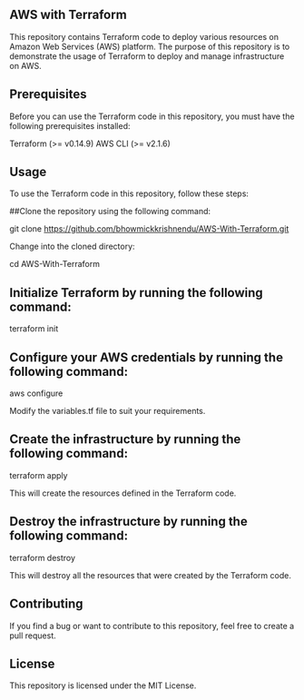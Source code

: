 ## AWS with Terraform
This repository contains Terraform code to deploy various resources on Amazon Web Services (AWS) platform. The purpose of this repository is to demonstrate the usage of Terraform to deploy and manage infrastructure on AWS.

## Prerequisites
Before you can use the Terraform code in this repository, you must have the following prerequisites installed:

Terraform (>= v0.14.9)
AWS CLI (>= v2.1.6)

## Usage
To use the Terraform code in this repository, follow these steps:

##Clone the repository using the following command:

git clone https://github.com/bhowmickkrishnendu/AWS-With-Terraform.git

Change into the cloned directory:

cd AWS-With-Terraform

## Initialize Terraform by running the following command:

terraform init

## Configure your AWS credentials by running the following command:

aws configure

Modify the variables.tf file to suit your requirements.

## Create the infrastructure by running the following command:

terraform apply

This will create the resources defined in the Terraform code.

## Destroy the infrastructure by running the following command:

terraform destroy

This will destroy all the resources that were created by the Terraform code.

## Contributing
If you find a bug or want to contribute to this repository, feel free to create a pull request.

## License
This repository is licensed under the MIT License.